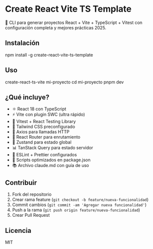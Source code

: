 # Create React Vite TS Template

🚀 CLI para generar proyectos React + Vite + TypeScript + Vitest con configuración completa y mejores prácticas 2025.

## Instalación

npm install -g create-react-vite-ts-template


## Uso

create-react-ts-vite mi-proyecto
cd mi-proyecto
pnpm dev


## ¿Qué incluye?

- ⚛️ React 18 con TypeScript
- ⚡ Vite con plugin SWC (ultra rápido)
- 🧪 Vitest + React Testing Library
- 🎨 Tailwind CSS preconfigurado
- 📡 Axios para llamadas HTTP
- 🧭 React Router para enrutamiento
- 🎯 Zustand para estado global
- 📊 TanStack Query para estado servidor
- 🔧 ESLint + Prettier configurados
- 📝 Scripts optimizados en package.json
- 📚 Archivo claude.md con guía de uso

## Contribuir

1. Fork del repositorio
2. Crear rama feature (`git checkout -b feature/nueva-funcionalidad`)
3. Commit cambios (`git commit -am 'Agregar nueva funcionalidad'`)
4. Push a la rama (`git push origin feature/nueva-funcionalidad`)
5. Crear Pull Request

## Licencia

MIT
